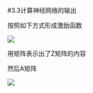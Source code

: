 #3.3计算神经网络的输出

按照如下方式形成激励函数

![](https://cdn.jsdelivr.net/gh/tj-messi/picture/1725258095569.png)

用矩阵表示出了Z矩阵的内容

然后A矩阵

![](https://cdn.jsdelivr.net/gh/tj-messi/picture/1725258197422.png)

